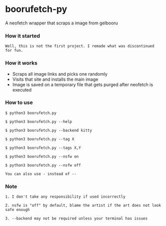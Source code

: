 # boorufetch-py
A neofetch wrapper that scraps a image from gelbooru

### How it started
```
Well, this is not the first project. I remade what was discontinued for fun.
```

### How it works
* Scraps all image links and picks one randomly
* Visits that site and installs the main image
* Image is saved on a temporary file that gets purged after neofetch is executed

### How to use 
```
$ python3 boorufetch.py 

$ python3 boorufetch.py --help 

$ python3 boorufetch.py --backend kitty 

$ python3 boorufetch.py --tag X 

$ python3 boorufetch.py --tags X,Y

$ python3 boorufetch.py --nsfw on

$ python3 boorufetch.py --nsfw off

You can also use - instead of --
```

### Note
```
1. I don't take any responsibility if used incorrectly

2. nsfw is "off" by default, blame the artist if the art does not look safe enough

3. --backend may not be required unless your terminal has issues
```

